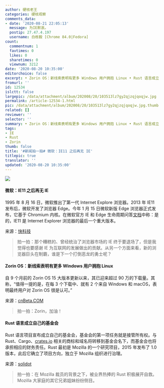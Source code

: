 ```yaml
---
author: 硬核老王
categories: 硬核观察
comments_data:
- date: '2020-08-21 22:05:13'
  message: 为IE默哀。
  postip: 27.47.4.197
  username: 白栋毅 [Chrome 84.0|Fedora]
count:
  commentnum: 1
  favtimes: 0
  likes: 0
  sharetimes: 0
  viewnum: 3212
date: '2020-08-20 10:35:00'
editorchoice: false
excerpt: • Zorin OS：新线索表明有更多 Windows 用户拥抱 Linux • Rust 语言成立自己的基金会
fromurl: ''
id: 12534
islctt: false
largepic: /data/attachment/album/202008/20/103513lz7gy2qjzqjqoqjw.jpg
permalink: /article-12534-1.html
pic: /data/attachment/album/202008/20/103513lz7gy2qjzqjqoqjw.jpg.thumb.jpg
related: []
reviewer: ''
selector: ''
summary: • Zorin OS：新线索表明有更多 Windows 用户拥抱 Linux • Rust 语言成立自己的基金会
tags:
- IE
- Rust
- Zorin
thumb: false
title: '#新闻拍一拍# 微软：IE11 之后再无 IE'
titlepic: true
translator: ''
updated: '2020-08-20 10:35:00'
---
```


![](/data/attachment/album/202008/20/103513lz7gy2qjzqjqoqjw.jpg)


#### 微软：IE11 之后再无 IE


1995 年 8 月 16 日，微软推出了第一代 Internet Explore 浏览器。2013 年 IE11 发布后，微软开发了浏览器 Edge。今年 1 月 15 日微软新版 Edge 浏览器正式发布，它基于 Chromium 内核。在微软官方 IE 和 Edge 生命周期问答[文档](https://docs.microsoft.com/en-us/lifecycle/faq/internet-explorer-microsoft-edge)中称：是的，IE11 是 Internet Explorer 浏览器的最后一个重大版本。


来源：[快科技](https://www.cnbeta.com/articles/tech/1017697.htm)



> 
> 拍一拍：那个糟糕的、曾经统治了浏览器市场的 IE 终于要退场了，但是我觉得也要感谢 IE 为互联网的发展做出的贡献。从另一个方面来看，新的浏览器巨头在制霸，谁是下一个打倒恶龙的勇士呢？
> 
> 
> 


#### Zorin OS：新线索表明有更多 Windows 用户拥抱 Linux


自 9 个月前的 Zorin OS 15 大版本更新以来，其已迎来超过 90 万的下载量。其称，“值得一提的是，在每 3 个下载中、就有 2 个来自 Windows 和 macOS，表明最终用户对 Zorin OS 很是认可。”


来源：[cnBeta.COM](https://www.cnbeta.com/articles/tech/1017673.htm)



> 
> 拍一拍：Zorin，加油！
> 
> 
> 


#### Rust 语言成立自己的基金会


Rust 语言项目宣布成立自己的基金会，基金会的第一项任务就是接管所有权。与 Rust、Cargo、[crates.io](http://crates.io/) 相关的商标和域名将转移到基金会名下，而基金会也将承担相应的财务责任。Rust 最初是 Mozilla 的一个研究项目，2015 年发布了 1.0 版本，此后它确立了项目方向，独立于 Mozilla 组织进行治理。


来源：[solidot](https://www.solidot.org/story?sid=65289)



> 
> 拍一拍：在 Mozilla 裁员的背景之下，被业界热捧的 Rust 积极展开自救。Mozilla 大家庭的其它兄弟姐妹纷纷侧目。
> 
> 
>